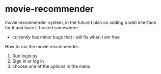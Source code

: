 # movie-recommender
movie recommender system, in the future I plan on adding a web interface for it and have it hosted somewhere
- currently has minor bugs that i will fix when I am free


How to run the movie recommender:
1. Run login.py
2. Sign in or log in
3. choose one of the options in the menu
